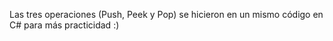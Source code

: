 Las tres operaciones (Push, Peek y Pop) se hicieron en un mismo código en C# para más practicidad :)
